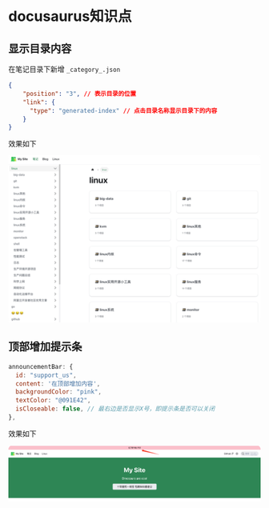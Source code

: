 # docusaurus知识点



## 显示目录内容

在笔记目录下新增 `_category_.json` 

```json
{
	"position": "3", // 表示目录的位置
	"link": {
	  "type": "generated-index" // 点击目录名称显示目录下的内容
	}
}
```



效果如下

![iShot_2023-07-03_11.35.46](https://github.com/pptfz/picgo-images/blob/master/img/iShot_2023-07-03_11.35.46.png)







## 顶部增加提示条

```js
announcementBar: {
  id: "support_us",
  content: '在顶部增加内容',
  backgroundColor: "pink",
  textColor: "@091E42",
  isCloseable: false, // 最右边是否显示X号，即提示条是否可以关闭
},
```

效果如下

![iShot_2023-07-03_15.43.25](https://github.com/pptfz/picgo-images/blob/master/img/iShot_2023-07-03_15.43.25.png)
















